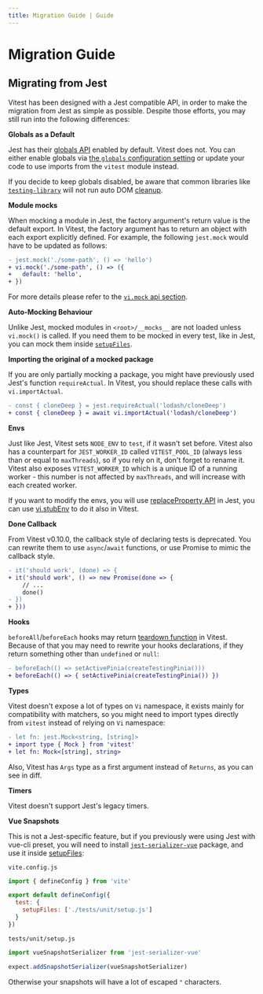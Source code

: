 ```yaml
---
title: Migration Guide | Guide
---
```


# Migration Guide

## Migrating from Jest

Vitest has been designed with a Jest compatible API, in order to make the migration from Jest as simple as possible. Despite those efforts, you may still run into the following differences:

**Globals as a Default**

Jest has their [globals API](https://jestjs.io/docs/api) enabled by default. Vitest does not. You can either enable globals via [the `globals` configuration setting](/config/#globals) or update your code to use imports from the `vitest` module instead.

If you decide to keep globals disabled, be aware that common libraries like [`testing-library`](https://testing-library.com/) will not run auto DOM [cleanup](https://testing-library.com/docs/svelte-testing-library/api/#cleanup).

**Module mocks**

When mocking a module in Jest, the factory argument's return value is the default export. In Vitest, the factory argument has to return an object with each export explicitly defined. For example, the following `jest.mock` would have to be updated as follows:

```diff
- jest.mock('./some-path', () => 'hello')
+ vi.mock('./some-path', () => ({
+   default: 'hello',
+ })
```

For more details please refer to the [`vi.mock` api section](/api/vi#vi-mock).

**Auto-Mocking Behaviour**

Unlike Jest, mocked modules in `<root>/__mocks__` are not loaded unless `vi.mock()` is called. If you need them to be mocked in every test, like in Jest, you can mock them inside [`setupFiles`](/config/#setupfiles).

**Importing the original of a mocked package**

If you are only partially mocking a package, you might have previously used Jest's function `requireActual`. In Vitest, you should replace these calls with `vi.importActual`.

```diff
- const { cloneDeep } = jest.requireActual('lodash/cloneDeep')
+ const { cloneDeep } = await vi.importActual('lodash/cloneDeep')
```

**Envs**

Just like Jest, Vitest sets `NODE_ENV` to `test`, if it wasn't set before. Vitest also has a counterpart for `JEST_WORKER_ID` called `VITEST_POOL_ID` (always less than or equal to `maxThreads`), so if you rely on it, don't forget to rename it. Vitest also exposes `VITEST_WORKER_ID` which is a unique ID of a running worker - this number is not affected by `maxThreads`, and will increase with each created worker.

If you want to modify the envs, you will use [replaceProperty API](https://jestjs.io/docs/jest-object#jestreplacepropertyobject-propertykey-value) in Jest, you can use [vi.stubEnv](https://vitest.dev/api/vi.html#vi-stubenv) to do it also in Vitest. 

**Done Callback**

From Vitest v0.10.0, the callback style of declaring tests is deprecated. You can rewrite them to use `async`/`await` functions, or use Promise to mimic the callback style.

```diff
- it('should work', (done) => {
+ it('should work', () => new Promise(done => {
    // ...
    done()
- })
+ }))
```

**Hooks**

`beforeAll`/`beforeEach` hooks may return [teardown function](/api/#setup-and-teardown) in Vitest. Because of that you may need to rewrite your hooks declarations, if they return something other than `undefined` or `null`:

```diff
- beforeEach(() => setActivePinia(createTestingPinia()))
+ beforeEach(() => { setActivePinia(createTestingPinia()) })
```

**Types**

Vitest doesn't expose a lot of types on `Vi` namespace, it exists mainly for compatibility with matchers, so you might need to import types directly from `vitest` instead of relying on `Vi` namespace:

```diff
- let fn: jest.Mock<string, [string]>
+ import type { Mock } from 'vitest'
+ let fn: Mock<[string], string>
```

Also, Vitest has `Args` type as a first argument instead of `Returns`, as you can see in diff.

**Timers**

Vitest doesn't support Jest's legacy timers.

**Vue Snapshots**

This is not a Jest-specific feature, but if you previously were using Jest with vue-cli preset, you will need to install [`jest-serializer-vue`](https://github.com/eddyerburgh/jest-serializer-vue) package, and use it inside [setupFiles](/config/#setupfiles):

`vite.config.js`

```js
import { defineConfig } from 'vite'

export default defineConfig({
  test: {
    setupFiles: ['./tests/unit/setup.js']
  }
})
```

`tests/unit/setup.js`

```js
import vueSnapshotSerializer from 'jest-serializer-vue'

expect.addSnapshotSerializer(vueSnapshotSerializer)
```

Otherwise your snapshots will have a lot of escaped `"` characters.
